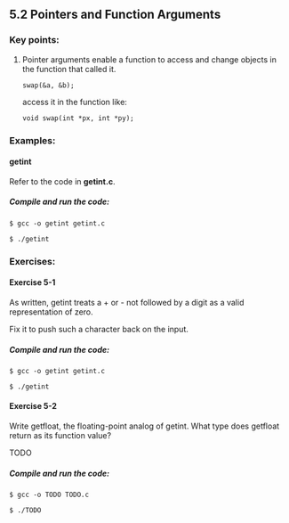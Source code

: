 ## 5.2 Pointers and Function Arguments

### Key points:

1. Pointer arguments enable a function to access and change objects in the function that called it.

    ```
    swap(&a, &b);
    ```

    access it in the function like:

    ```
    void swap(int *px, int *py);
    ```

### Examples:

#### getint

  Refer to the code in **getint.c**.

  ##### Compile and run the code:

  ```
  $ gcc -o getint getint.c

  $ ./getint
  ```    
### Exercises:

#### Exercise 5-1

  As written, getint treats a + or - not followed by a digit as a valid representation of zero.
  
  Fix it to push such a character back on the input.

  ##### Compile and run the code:

  ```
  $ gcc -o getint getint.c

  $ ./getint
  ```    

#### Exercise 5-2

  Write getfloat, the floating-point analog of getint. What type does getfloat return as its function value?
  
  TODO

  ##### Compile and run the code:

  ```
  $ gcc -o TODO TODO.c

  $ ./TODO
  ```    
